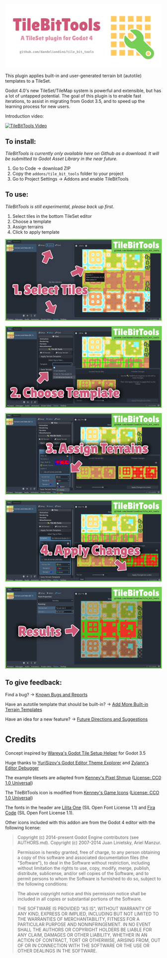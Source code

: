 ![TileBitTools: A Godot 4 TileSet editor plugin](https://github.com/dandeliondino/tile_bit_tools/blob/main/assets/header.png)

This plugin applies built-in and user-generated terrain bit (autotile) templates to a TileSet.

Godot 4.0's new TileSet/TileMap system is powerful and extensible, but has a lot of untapped potential. The goal of this plugin is to enable fast iterations, to assist in migrating from Godot 3.5, and to speed up the learning process for new users.

Introduction video:

[![TileBitTools Video](http://img.youtube.com/vi/t3BHoKArXlA/0.jpg)](http://www.youtube.com/watch?v=t3BHoKArXlA)


## To install:
*TileBitTools is currently only available here on Github as a download. It will be submitted to Godot Asset Library in the near future.*
1. Go to Code -> download ZIP
2. Copy the `addons/tile_bit_tools` folder to your project
3. Go to Project Settings -> Addons and enable TileBitTools

## To use:
*TileBitTools is still experimental, please back up first.*
1. Select tiles in the bottom TileSet editor
2. Choose a template
3. Assign terrains
4. Click to apply template

![1. Select tiles](https://github.com/dandeliondino/tile_bit_tools/blob/main/assets/tutorial_screenshot_01.png)

![2. Choose template](https://github.com/dandeliondino/tile_bit_tools/blob/main/assets/tutorial_screenshot_02.png)

![3. Assign terrains](https://github.com/dandeliondino/tile_bit_tools/blob/main/assets/tutorial_screenshot_03.png)

![4. Apply template](https://github.com/dandeliondino/tile_bit_tools/blob/main/assets/tutorial_screenshot_04.png)

![Results](https://github.com/dandeliondino/tile_bit_tools/blob/main/assets/tutorial_screenshot_05.png)

## To give feedback:
Find a bug? -> [Known Bugs and Reports](https://github.com/dandeliondino/tile_bit_tools/issues/2)

Have an autotile template that should be built-in? -> [Add More Built-in Terrain Templates](https://github.com/dandeliondino/tile_bit_tools/issues/4)

Have an idea for a new feature? -> [Future Directions and Suggestions](https://github.com/dandeliondino/tile_bit_tools/issues/3)


# Credits
Concept inspired by [Wareya's Godot Tile Setup Helper](https://github.com/wareya/godot-tile-setup-helper) for Godot 3.5

Huge thanks to [YuriSizov's Godot Editor Theme Explorer](https://github.com/YuriSizov/godot-editor-theme-explorer) and [Zylann's Editor Debugger](https://github.com/Zylann/godot_editor_debugger_plugin)

The example tilesets are adapted from [Kenney's Pixel Shmup](https://www.kenney.nl/assets/pixel-shmup) ([License: CC0 1.0 Universal](https://creativecommons.org/publicdomain/zero/1.0/))

The TileBitTools icon is modified from [Kenney's Game Icons](https://www.kenney.nl/assets/game-icons) ([License: CCO 1.0 Universal](https://creativecommons.org/publicdomain/zero/1.0/))

The fonts in the header are [Lilita One](https://fonts.google.com/specimen/Lilita+One) (SIL Open Font License 1.1) and [Fira Code](https://github.com/tonsky/FiraCode) (SIL Open Font License 1.1).

Other icons included with this addon are from the Godot 4 editor with the following license:
>Copyright (c) 2014-present Godot Engine contributors (see AUTHORS.md).
>Copyright (c) 2007-2014 Juan Linietsky, Ariel Manzur.

>Permission is hereby granted, free of charge, to any person obtaining a copy
of this software and associated documentation files (the "Software"), to deal
in the Software without restriction, including without limitation the rights
to use, copy, modify, merge, publish, distribute, sublicense, and/or sell
copies of the Software, and to permit persons to whom the Software is
furnished to do so, subject to the following conditions:

>The above copyright notice and this permission notice shall be included in all
copies or substantial portions of the Software.

>THE SOFTWARE IS PROVIDED "AS IS", WITHOUT WARRANTY OF ANY KIND, EXPRESS OR
IMPLIED, INCLUDING BUT NOT LIMITED TO THE WARRANTIES OF MERCHANTABILITY,
FITNESS FOR A PARTICULAR PURPOSE AND NONINFRINGEMENT. IN NO EVENT SHALL THE
AUTHORS OR COPYRIGHT HOLDERS BE LIABLE FOR ANY CLAIM, DAMAGES OR OTHER
LIABILITY, WHETHER IN AN ACTION OF CONTRACT, TORT OR OTHERWISE, ARISING FROM,
OUT OF OR IN CONNECTION WITH THE SOFTWARE OR THE USE OR OTHER DEALINGS IN THE
SOFTWARE.